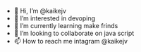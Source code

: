 - 👋 Hi, I’m @kaikejv
- 👀 I’m interested in devoping
- 🌱 I’m currently learning make frinds
- 💞️ I’m looking to collaborate on java script
- 📫 How to reach me intagram @kaikejv

<!---
kaikejv/kaikejv is a ✨ special ✨ repository because its `README.md` (this file) appears on your GitHub profile.
You can click the Preview link to take a look at your changes.
--->
